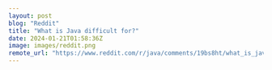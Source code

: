 ```yaml
---
layout: post
blog: "Reddit"
title: "What is Java difficult for?"
date: 2024-01-21T01:58:36Z
image: images/reddit.png
remote_url: "https://www.reddit.com/r/java/comments/19bs8ht/what_is_java_difficult_for/"
---
```

